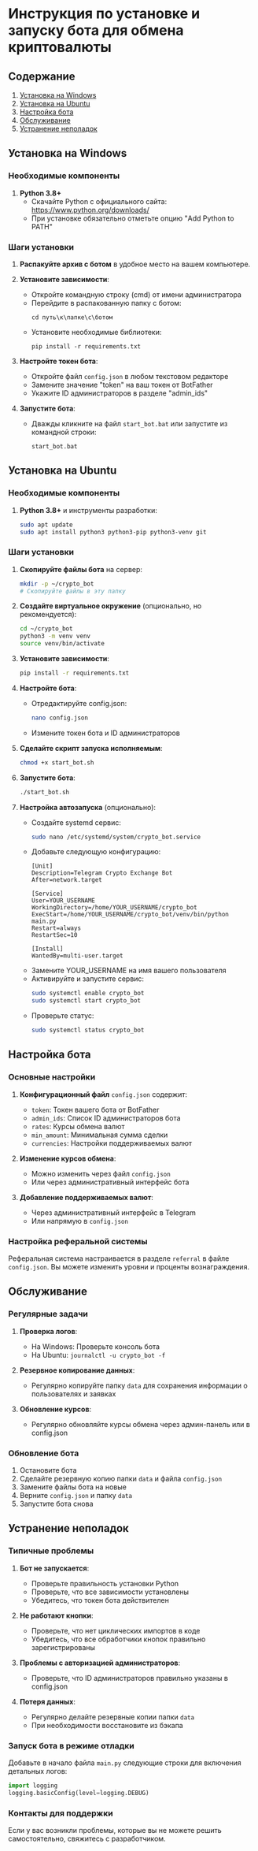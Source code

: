 # Инструкция по установке и запуску бота для обмена криптовалюты

## Содержание
1. [Установка на Windows](#установка-на-windows)
2. [Установка на Ubuntu](#установка-на-ubuntu)
3. [Настройка бота](#настройка-бота)
4. [Обслуживание](#обслуживание)
5. [Устранение неполадок](#устранение-неполадок)

## Установка на Windows

### Необходимые компоненты
1. **Python 3.8+**
   - Скачайте Python с официального сайта: https://www.python.org/downloads/
   - При установке обязательно отметьте опцию "Add Python to PATH"

### Шаги установки
1. **Распакуйте архив с ботом** в удобное место на вашем компьютере.

2. **Установите зависимости**:
   - Откройте командную строку (cmd) от имени администратора
   - Перейдите в распакованную папку с ботом:
     ```
     cd путь\к\папке\с\ботом
     ```
   - Установите необходимые библиотеки:
     ```
     pip install -r requirements.txt
     ```

3. **Настройте токен бота**:
   - Откройте файл `config.json` в любом текстовом редакторе
   - Замените значение "token" на ваш токен от BotFather
   - Укажите ID администраторов в разделе "admin_ids"

4. **Запустите бота**:
   - Дважды кликните на файл `start_bot.bat` или запустите из командной строки:
     ```
     start_bot.bat
     ```

## Установка на Ubuntu

### Необходимые компоненты
1. **Python 3.8+** и инструменты разработки:
   ```bash
   sudo apt update
   sudo apt install python3 python3-pip python3-venv git
   ```

### Шаги установки
1. **Скопируйте файлы бота** на сервер:
   ```bash
   mkdir -p ~/crypto_bot
   # Скопируйте файлы в эту папку
   ```

2. **Создайте виртуальное окружение** (опционально, но рекомендуется):
   ```bash
   cd ~/crypto_bot
   python3 -m venv venv
   source venv/bin/activate
   ```

3. **Установите зависимости**:
   ```bash
   pip install -r requirements.txt
   ```

4. **Настройте бота**:
   - Отредактируйте config.json:
     ```bash
     nano config.json
     ```
   - Измените токен бота и ID администраторов

5. **Сделайте скрипт запуска исполняемым**:
   ```bash
   chmod +x start_bot.sh
   ```

6. **Запустите бота**:
   ```bash
   ./start_bot.sh
   ```

7. **Настройка автозапуска** (опционально):
   - Создайте systemd сервис:
     ```bash
     sudo nano /etc/systemd/system/crypto_bot.service
     ```
   - Добавьте следующую конфигурацию:
     ```
     [Unit]
     Description=Telegram Crypto Exchange Bot
     After=network.target

     [Service]
     User=YOUR_USERNAME
     WorkingDirectory=/home/YOUR_USERNAME/crypto_bot
     ExecStart=/home/YOUR_USERNAME/crypto_bot/venv/bin/python main.py
     Restart=always
     RestartSec=10

     [Install]
     WantedBy=multi-user.target
     ```
   - Замените YOUR_USERNAME на имя вашего пользователя
   - Активируйте и запустите сервис:
     ```bash
     sudo systemctl enable crypto_bot
     sudo systemctl start crypto_bot
     ```
   - Проверьте статус:
     ```bash
     sudo systemctl status crypto_bot
     ```

## Настройка бота

### Основные настройки
1. **Конфигурационный файл** `config.json` содержит:
   - `token`: Токен вашего бота от BotFather
   - `admin_ids`: Список ID администраторов бота
   - `rates`: Курсы обмена валют
   - `min_amount`: Минимальная сумма сделки
   - `currencies`: Настройки поддерживаемых валют

2. **Изменение курсов обмена**:
   - Можно изменить через файл `config.json`
   - Или через административный интерфейс бота

3. **Добавление поддерживаемых валют**:
   - Через административный интерфейс в Telegram
   - Или напрямую в `config.json`

### Настройка реферальной системы
Реферальная система настраивается в разделе `referral` в файле `config.json`. Вы можете изменить уровни и проценты вознаграждения.

## Обслуживание

### Регулярные задачи
1. **Проверка логов**:
   - На Windows: Проверьте консоль бота
   - На Ubuntu: `journalctl -u crypto_bot -f`

2. **Резервное копирование данных**:
   - Регулярно копируйте папку `data` для сохранения информации о пользователях и заявках

3. **Обновление курсов**:
   - Регулярно обновляйте курсы обмена через админ-панель или в config.json

### Обновление бота
1. Остановите бота
2. Сделайте резервную копию папки `data` и файла `config.json`
3. Замените файлы бота на новые
4. Верните `config.json` и папку `data`
5. Запустите бота снова

## Устранение неполадок

### Типичные проблемы
1. **Бот не запускается**:
   - Проверьте правильность установки Python
   - Проверьте, что все зависимости установлены
   - Убедитесь, что токен бота действителен

2. **Не работают кнопки**:
   - Проверьте, что нет циклических импортов в коде
   - Убедитесь, что все обработчики кнопок правильно зарегистрированы

3. **Проблемы с авторизацией администраторов**:
   - Проверьте, что ID администраторов правильно указаны в config.json

4. **Потеря данных**:
   - Регулярно делайте резервные копии папки `data`
   - При необходимости восстановите из бэкапа

### Запуск бота в режиме отладки
Добавьте в начало файла `main.py` следующие строки для включения детальных логов:
```python
import logging
logging.basicConfig(level=logging.DEBUG)
```

### Контакты для поддержки
Если у вас возникли проблемы, которые вы не можете решить самостоятельно, свяжитесь с разработчиком.
